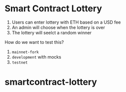 # Smart Contract Lottery

1. Users can enter lottery with ETH based on a USD fee
2. An admin will choose when the lottery is over
3. The lottery will seelct a random winner

How do we want to test this?

1. `mainnet-fork`
2. `development` with mocks
3. `testnet`
# smartcontract-lottery
